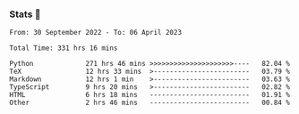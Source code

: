 ### Stats 👋
<!--START_SECTION:waka-->

```text
From: 30 September 2022 - To: 06 April 2023

Total Time: 331 hrs 16 mins

Python             271 hrs 46 mins >>>>>>>>>>>>>>>>>>>>>----   82.04 %
TeX                12 hrs 33 mins  >------------------------   03.79 %
Markdown           12 hrs 1 min    >------------------------   03.63 %
TypeScript         9 hrs 20 mins   >------------------------   02.82 %
HTML               6 hrs 18 mins   -------------------------   01.91 %
Other              2 hrs 46 mins   -------------------------   00.84 %
```

<!--END_SECTION:waka-->

<!--
**buhaytza2005/buhaytza2005** is a ✨ _special_ ✨ repository because its `README.md` (this file) appears on your GitHub profile.

Here are some ideas to get you started:

- 🔭 I’m currently working on ...
- 🌱 I’m currently learning ...
- 👯 I’m looking to collaborate on ...
- 🤔 I’m looking for help with ...
- 💬 Ask me about ...
- 📫 How to reach me: ...
- 😄 Pronouns: ...
- ⚡ Fun fact: ...
-->


